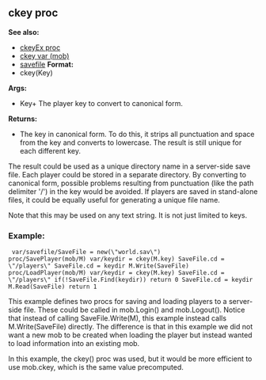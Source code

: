 ## ckey proc
**See also:**
+   [ckeyEx proc](/ref/proc/ckeyEx.md) 
+   [ckey var (mob)](/ref/mob/var/ckey.md) 
+   [savefile](/ref/savefile.md) <!-- -->
**Format:**
+   ckey(Key)
<!-- -->
**Args:**
+   Key+ The player key to convert to canonical form.
<!-- -->
**Returns:**
+   The key in canonical form. To do this, it strips all punctuation and
    space from the key and converts to lowercase. The result is still
    unique for each different key.


The result could be used as a unique directory name in a
server-side save file. Each player could be stored in a separate
directory. By converting to canonical form, possible problems resulting
from punctuation (like the path delimiter \'/\') in the key would be
avoided. If players are saved in stand-alone files, it could be equally
useful for generating a unique file name. 

Note that this may be
used on any text string. It is not just limited to keys.
### Example:

```
 var/savefile/SaveFile = new(\"world.sav\")
proc/SavePlayer(mob/M) var/keydir = ckey(M.key) SaveFile.cd =
\"/players\" SaveFile.cd = keydir M.Write(SaveFile)
proc/LoadPlayer(mob/M) var/keydir = ckey(M.key) SaveFile.cd =
\"/players\" if(!SaveFile.Find(keydir)) return 0 SaveFile.cd = keydir
M.Read(SaveFile) return 1 
```
 

This example defines two
procs for saving and loading players to a server-side file. These could
be called in mob.Login() and mob.Logout(). Notice that instead of
calling SaveFile.Write(M), this example instead calls M.Write(SaveFile)
directly. The difference is that in this example we did not want a new
mob to be created when loading the player but instead wanted to load
information into an existing mob. 

In this example, the ckey()
proc was used, but it would be more efficient to use mob.ckey, which is
the same value precomputed.